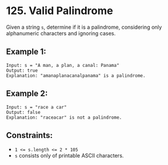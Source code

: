 # 125. Valid Palindrome

Given a string `s`, determine if it is a palindrome, considering only alphanumeric characters and ignoring cases.

## Example 1:

```
Input: s = "A man, a plan, a canal: Panama"
Output: true
Explanation: "amanaplanacanalpanama" is a palindrome.
```

## Example 2:

```
Input: s = "race a car"
Output: false
Explanation: "raceacar" is not a palindrome.
```

## Constraints:

- `1 <= s.length <= 2 * 105`
- `s` consists only of printable ASCII characters.
